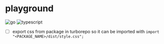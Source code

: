 # playground

![go](https://github.com/jensravn/playground/actions/workflows/go.yml/badge.svg)
![typescript](https://github.com/jensravn/playground/actions/workflows/typescript.yml/badge.svg)

- [ ] export css from package in turborepo so it can be imported with `import "<PACKAGE_NAME>/dist/style.css";`
